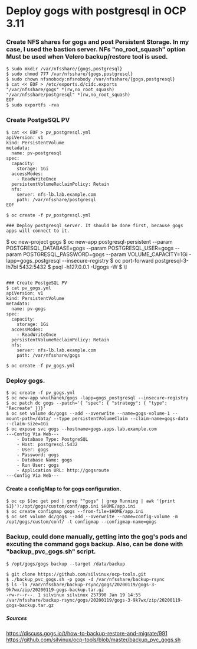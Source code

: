 # Deploy gogs with postgresql in OCP 3.11
### Create NFS shares for gogs and post Persistent Storage. In my case, I used the bastion server. NFs "no_root_squash" option Must be used when Velero backup/restore tool is used.
```
$ sudo mkdir /var/nfsshare/{gogs,postgresql}
$ sudo chmod 777 /var/nfsshare/{gogs,postgresql}
$ sudo chown nfsnobody:nfsnobody /var/nfsshare/{gogs,postgresql}
$ cat << EOF > /etc/exports.d/cidc.exports
"/var/nfsshare/gogs" *(rw,no_root_squash)
"/var/nfsshare/postgresql" *(rw,no_root_squash)
EOF
$ sudo exportfs -rva
```

### Create PostgeSQL PV
```
$ cat << EOF > pv_postgresql.yml
apiVersion: v1
kind: PersistentVolume
metadata:
  name: pv-postgresql
spec:
  capacity:
    storage: 1Gi
  accessModes:
    - ReadWriteOnce
  persistentVolumeReclaimPolicy: Retain
  nfs:
    server: nfs-lb.lab.example.com
    path: /var/nfsshare/postgresql 
EOF

$ oc create -f pv_postgresql.yml

### Deploy postgresql server. It should be done first, because gogs apps will connect to it.
```
$ oc new-project gogs
$ oc new-app postgresql-persistent --param POSTGRESQL_DATABASE=gogs --param POSTGRESQL_USER=gogs --param POSTGRESQL_PASSWORD=gogs --param VOLUME_CAPACITY=1Gi -lapp=gogs_postgresql --insecure-registry
$ oc port-forward postgresql-3-lh7bl 5432:5432
        $ psql -h127.0.0.1 -Ugogs -W
        $ \l
```

### Create PostgeSQL PV
$ cat pv_gogs.yml 
apiVersion: v1
kind: PersistentVolume
metadata:
  name: pv-gogs
spec:
  capacity:
    storage: 1Gi
  accessModes:
    - ReadWriteOnce
  persistentVolumeReclaimPolicy: Retain
  nfs:
    server: nfs-lb.lab.example.com
    path: /var/nfsshare/gogs

$ oc create -f pv_gogs.yml
```

### Deploy gogs. 
```
$ oc create -f pv_gogs.yml
$ oc new-app wkulhanek/gogs -lapp=gogs_postgresql --insecure-registry
$ oc patch dc gogs --patch='{ "spec": { "strategy": { "type": "Recreate" }}}'
$ oc set volume dc/gogs --add --overwrite --name=gogs-volume-1 --mount-path=/data/ --type persistentVolumeClaim --claim-name=gogs-data --claim-size=1Gi
$ oc expose svc gogs --hostname=gogs.apps.lab.example.com
---Config Via Web---
    - Database Type: PostgreSQL
    - Host: postgresql:5432
    - User: gogs
    - Password: gogs
    - Database Name: gogs
    - Run User: gogs
    - Application URL: http://gogsroute
---Config Via Web---
```

#### Create a configMap to for gogs configuration.
```
$ oc cp $(oc get pod | grep "^gogs" | grep Running | awk '{print $1}'):/opt/gogs/custom/conf/app.ini $HOME/app.ini
$ oc create configmap gogs --from-file=$HOME/app.ini
$ oc set volume dc/gogs --add --overwrite --name=config-volume -m /opt/gogs/custom/conf/ -t configmap --configmap-name=gogs
```

### Backup, could done manually, getting into the gog's pods and excuting the command gogs backup. Also, can be done with "backup_pvc_gogs.sh" script.
```
$ /opt/gogs/gogs backup --target /data/backup

$ git clone https://github.com/silvinux/ocp-tools.git
$ ./backup_pvc_gogs.sh -p gogs -d /var/nfsshare/backup-rsync
$ ls -la /var/nfsshare/backup-rsync/gogs/20200119/gogs-3-9k7wx/zip/20200119-gogs-backup.tar.gz 
-rw-r--r--. 1 silvinux silvinux 257390 Jan 19 14:55 /var/nfsshare/backup-rsync/gogs/20200119/gogs-3-9k7wx/zip/20200119-gogs-backup.tar.gz
```

##### Sources
https://discuss.gogs.io/t/how-to-backup-restore-and-migrate/991
https://github.com/silvinux/ocp-tools/blob/master/backup_pvc_gogs.sh
